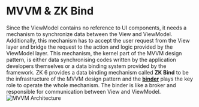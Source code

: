 # MVVM & ZK Bind

Since the ViewModel contains no reference to UI components, it needs a mechanism to synchronize data between the View and ViewModel. Additionally, this mechanism has to accept the user request from the View layer and bridge the request to the action and logic provided by the ViewModel layer. This mechanism, the kernel part of the MVVM design pattern, is either data synchronising codes written by the application developers themselves or a data binding system provided by the framework. ZK 6 provides a data binding mechanism called **ZK Bind** to be the infrastructure of the MVVM design pattern and the [**binder**](./data_binding/binder) plays the key role to operate the whole mechanism. The binder is like a broker and responsible for communication between View and ViewModel.
![MVVM Architecture]({{site.baseurl}}/zk_mvvm_ref/images/mvvm-architecture.png)
